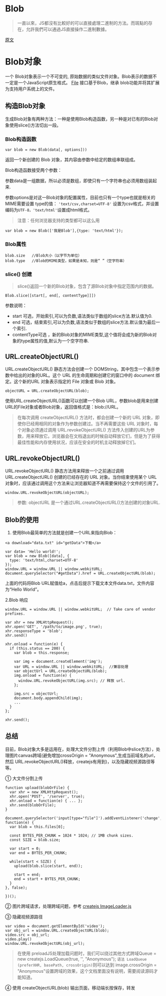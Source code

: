# Blob

> 一直以來，JS都沒有比較好的可以直接處理二進制的方法。而斑點的存在，允許我們可以通過JS直接操作二進制數據。

[原文](https://github.com/pfan123/code-snippet/issues/10)



# Blob对象

一个 Blob对象表示一个不可变的, 原始数据的类似文件对象。Blob表示的数据不一定是一个JavaScript原生格式。 [File](https://developer.mozilla.org/zh-CN/docs/Web/API/File) 接口基于Blob，继承 blob功能并将其扩展为支持用户系统上的文件。

## 构造Blob对象

生成Blob对象有两种方法：一种是使用Blob构造函数，另一种是对已有的Blob对象使用slice()方法切出一段。

### Blob构造函数

```
var blob = new Blob(data[, options]))
```

返回一个新创建的 Blob 对象，其内容由参数中给定的数组串联组成。

Blob构造函数接受两个参数：

参数data是一组数据，所以必须是数组，即使只有一个字符串也必须用数组装起来.

参数options是对这一Blob对象的配置属性，目前也只有一个type也就是相关的MIME需要设置 type的值：
`'text/csv,charset=UTF-8'` 设置为csv格式，并设置编码为`UTF-8，'text/html'`设置成html格式。

> 注意：任何浏览器支持的类型都可以这么用

```
var blob = new Blob(['我是Blob'],{type: 'text/html'});
```

### Blob属性

```
blob.size   //Blob大小（以字节为单位）
blob.type   //Blob的MIME类型，如果是未知，则是“ ”（空字符串）
```

### slice() 创建

>  slice()返回一个新的Blob对象，包含了源Blob对象中指定范围内的数据。

```
Blob.slice([start[, end[, contentType]]])
```

参数说明：

- start 可选，开始索引,可以为负数,语法类似于数组的slice方法.默认值为0.
- end 可选，结束索引,可以为负数,语法类似于数组的slice方法.默认值为最后一个索引.
- contentType可选 ，新的Blob对象的MIME类型,这个值将会成为新的Blob对象的type属性的值,默认为一个空字符串.



## URL.createObjectURL()

URL.createObjectURL() 静态方法会创建一个 DOMString，其中包含一个表示参数中给出的对象的URL。这个 URL 的生命周期和创建它的窗口中的 document 绑定。这个新的URL 对象表示指定的 File 对象或 Blob 对象。

```
objectURL = URL.createObjectURL(blob);
```

使用URL.createObjectURL()函数可以创建一个Blob URL，参数blob是用来创建URL的File对象或者Blob对象，返回值格式是：blob://URL。

> 在每次调用 createObjectURL() 方法时，都会创建一个新的 URL 对象，即使你已经用相同的对象作为参数创建过。当不再需要这些 URL 对象时，每个对象必须通过调用 URL.revokeObjectURL() 方法传入创建的URL为参数，用来释放它。浏览器会在文档退出的时候自动释放它们，但是为了获得最佳性能和内存使用状况，应该在安全的时机主动释放掉它们。

## URL.revokeObjectURL()

URL.revokeObjectURL() 静态方法用来释放一个之前通过调用 URL.createObjectURL() 创建的已经存在的 URL 对象。当你结束使用某个 URL 对象时，应该通过调用这个方法来让浏览器知道不再需要保持这个文件的引用了。

```
window.URL.revokeObjectURL(objectURL);
```

> 参数: objectURL 是一个通过URL.createObjectURL()方法创建的对象URL.



## Blob的使用

1. 使用Blob最简单的方法就是创建一个URL来指向Blob：

```
<a download="data.txt" id="getData">下载</a>   

var data= 'Hello world!';  
var blob = new Blob([data], {   
  type: 'text/html,charset=UTF-8'   
});
window.URL = window.URL || window.webkitURL; 
document.querySelector("#getData").href = URL.createObjectURL(blob);
```

上面的代码将Blob URL赋值给a，点击后提示下载文本文件data.txt，文件内容为“Hello World”。

2.Blob 响应

```
window.URL = window.URL || window.webkitURL;  // Take care of vendor prefixes.

var xhr = new XMLHttpRequest();
xhr.open('GET', '/path/to/image.png', true);
xhr.responseType = 'blob';
xhr.send()

xhr.onload = function(e) {
  if (this.status == 200) {
    var blob = this.response;

    var img = document.createElement('img');
    var URL = window.URL || window.webkitURL;  //兼容处理
    var objectUrl = URL.createObjectURL(blob);
    img.onload = function(e) {
      window.URL.revokeObjectURL(img.src); // 释放 url.
    };

    img.src = objectUrl;
    document.body.appendChild(img);
    ...
  }
};

xhr.send();
```

## 总结

目前，Blob对象大多是运用在，处理大文件分割上传（利用Blob中slice方法），处理图片canvas跨域(避免增加crossOrigin = "Anonymous",生成当前域名的url，然后 URL.revokeObjectURL()释放，createjs有用到)，以及隐藏视频源路径等等。

① 大文件分割上传

```
function upload(blobOrFile) {
  var xhr = new XMLHttpRequest();
  xhr.open('POST', '/server', true);
  xhr.onload = function(e) { ... };
  xhr.send(blobOrFile);
}

document.querySelector('input[type="file"]').addEventListener('change', function(e) {
  var blob = this.files[0];

  const BYTES_PER_CHUNK = 1024 * 1024; // 1MB chunk sizes.
  const SIZE = blob.size;

  var start = 0;
  var end = BYTES_PER_CHUNK;

  while(start < SIZE) {
    upload(blob.slice(start, end));

    start = end;
    end = start + BYTES_PER_CHUNK;
  }
}, false);

})();
```

② 图片跨域请求，处理跨域问题，参考 [createjs ImageLoader.js](http://createjs.com/docs/preloadjs/files/preloadjs_loaders_ImageLoader.js.html#l37)

③ 隐藏视频源路径

```
var video = document.getElementById('video');
var obj_url = window.URL.createObjectURL(blob);
video.src = obj_url;
video.play()
window.URL.revokeObjectURL(obj_url);
```

> 在使用 preloadJS处理加载问题时，我们可以绕过其他方式跨域Queue = new createjs.LoadQueue(true, '', "Anonymous"); `语法 LoadQueue (preferXHR, basePath, crossOrigin)`则可以达到 image.crossOrigin = "Anonymous"设置跨域的效果，这个文档里面没有说明，需要阅读源码才能知道。

④ 使用 createObjectURL(blob) 输出页面，移动端长按保存，转发